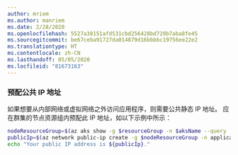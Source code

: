 ```yaml
---
author: mriem
ms.author: manriem
ms.date: 2/28/2020
ms.openlocfilehash: 5527a38151afd531cbd256428bd729b7aba8fe45
ms.sourcegitcommit: be67ceba91727da014879d16bbbbc19756ee22e2
ms.translationtype: HT
ms.contentlocale: zh-CN
ms.lasthandoff: 05/05/2020
ms.locfileid: "81673163"
---
```

### <a name="provision-a-public-ip-address"></a>预配公共 IP 地址

如果想要从内部网络或虚拟网络之外访问应用程序，则需要公共静态 IP 地址。 应在群集的节点资源组内预配此 IP 地址，如以下示例中所示：

```bash
nodeResourceGroup=$(az aks show -g $resourceGroup -n $aksName --query 'nodeResourceGroup' -o tsv)
publicIp=$(az network public-ip create -g $nodeResourceGroup -n applicationIp --sku Standard --allocation-method Static --query 'publicIp.ipAddress' -o tsv)
echo "Your public IP address is ${publicIp}."
```

